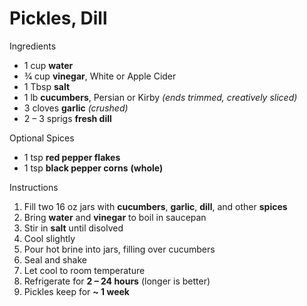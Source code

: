 # Pickles, Dill

Ingredients

* 1 cup **water**
* 3⁄4 cup **vinegar**, White or Apple Cider
* 1 Tbsp **salt**
* 1 lb **cucumbers**, Persian or Kirby *(ends trimmed, creatively sliced)*
* 3 cloves **garlic** *(crushed)*
* 2 – 3 sprigs **fresh dill**

Optional Spices

* 1 tsp **red pepper flakes**
* 1 tsp **black pepper corns** **(whole)**

Instructions

1. Fill two 16 oz jars with **cucumbers**, **garlic**, **dill**, and other **spices**
1. Bring **water** and **vinegar** to boil in saucepan
1. Stir in **salt** until disolved
1. Cool slightly
1. Pour hot brine into jars, filling over cucumbers
1. Seal and shake
1. Let cool to room temperature
1. Refrigerate for **2 – 24 hours** (longer is better)
1. Pickles keep for **~ 1 week**
